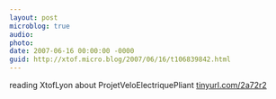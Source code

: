 ```yaml
---
layout: post
microblog: true
audio: 
photo: 
date: 2007-06-16 00:00:00 -0000
guid: http://xtof.micro.blog/2007/06/16/t106839842.html
---
```

reading XtofLyon about  ProjetVeloElectriquePliant [tinyurl.com/2a72r2](http://tinyurl.com/2a72r2)

